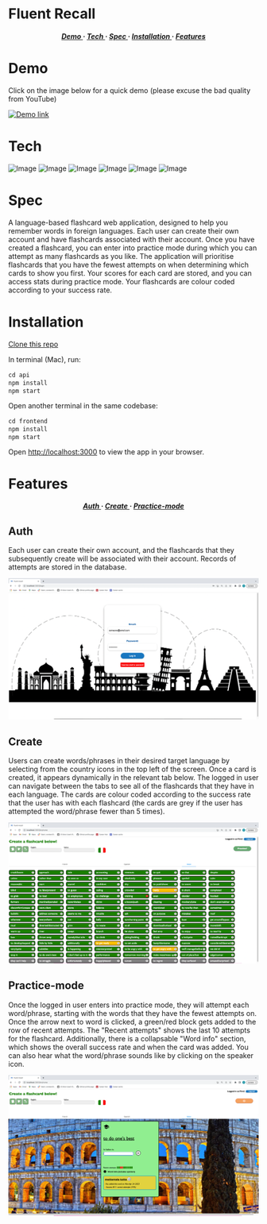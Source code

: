 # Fluent Recall

<div>

<h5 align="center">
<a href='https://github.com/tbuller/fluent-recall/blob/main/README.md#Demo'> Demo </a> <span> · </span>  
<a href='https://github.com/tbuller/fluent-recall/blob/main/README.md#Tech'> Tech </a> <span> · </span>
<a href='https://github.com/tbuller/fluent-recall/blob/main/README.md#Spec'> Spec </a> <span> · </span>
<a href='https://github.com/tbuller/fluent-recall/blob/main/README.md#Installation'> Installation </a><span> · </span>
<a href='https://github.com/tbuller/fluent-recall/blob/main/README.md#Features'> Features </a>
<h5>
</div>
  
# Demo  

Click on the image below for a quick demo (please excuse the bad quality from YouTube)

[![Demo link](https://img.youtube.com/vi/RdIN3OW0Lqw/0.jpg)](https://www.youtube.com/watch?v=RdIN3OW0Lqw)

# Tech
![Image](https://img.shields.io/badge/React-20232A?style=for-the-badge&logo=react&logoColor=61DAFB)
![Image](https://shields.io/badge/TypeScript-3178C6?logo=TypeScript&logoColor=FFF&style=for-the-badge)
![Image](https://img.shields.io/badge/node.js-6DA55F?style=for-the-badge&logo=node.js&logoColor=white)
![Image](https://img.shields.io/badge/Express.js-000000?style=for-the-badge&logo=express&logoColor=white)
![Image](https://img.shields.io/badge/MongoDB-4EA94B?style=for-the-badge&logo=mongodb&logoColor=white)
![Image](https://img.shields.io/badge/Postman-FF6C37?style=for-the-badge&logo=Postman&logoColor=white)

# Spec

A language-based flashcard web application, designed to help you remember words in foreign languages. Each user can create their own account and have flashcards associated with their account. Once you have created a flashcard, you can enter into practice mode during which you can attempt as many flashcards as you like. The application will prioritise flashcards that you have the fewest attempts on when determining which cards to show you first. Your scores for each card are stored, and you can access stats during practice mode. Your flashcards are colour coded according to your success rate.

# Installation

[Clone this repo](https://github.com/tbuller/fluent-recall.git)

In terminal (Mac), run:

```
cd api
npm install
npm start
```
Open another terminal in the same codebase:
```
cd frontend
npm install
npm start
```

Open [http://localhost:3000](http://localhost:3000) to view the app in your browser.
  
# Features 
  
<div>

<h5 align="center">
  <a href='https://github.com/tbuller/fluent-recall/blob/main/README.md#Auth'> Auth </a> <span> · </span>
<a href='https://github.com/tbuller/fluent-recall/blob/main/README.md#Create'> Create </a> <span> · </span>  
<a href='https://github.com/tbuller/fluent-recall/blob/main/README.md#Practice-mode'> Practice-mode </a>
<h5>
</div> 
  
## Auth
  
Each user can create their own account, and the flashcards that they subsequently create will be associated with their account. Records of attempts are stored in the database.
  
![Image](https://github.com/tbuller/fluent-recall/blob/main/frontend/public/README_images/fluent-recall-auth-screenshot.png)  
  
## Create
  
Users can create words/phrases in their desired target language by selecting from the country icons in the top left of the screen. Once a card is created, it appears dynamically in the relevant tab below. The logged in user can navigate between the tabs to see all of the flashcards that they have in each language. The cards are colour coded according to the success rate that the user has with each flashcard (the cards are grey if the user has attempted the word/phrase fewer than 5 times).  
  
![Image](https://github.com/tbuller/fluent-recall/blob/main/frontend/public/README_images/fluent-recall-home-screenshot.png)  
  
## Practice-mode 
  
Once the logged in user enters into practice mode, they will attempt each word/phrase, starting with the words that they have the fewest attempts on. Once the arrow next to word is clicked, a green/red block gets added to the row of recent attempts. The "Recent attempts" shows the last 10 attempts for the flashcard. Additionally, there is a collapsable "Word info" section, which shows the overall success rate and when the card was added. You can also hear what the word/phrase sounds like by clicking on the speaker icon.

![Image](https://github.com/tbuller/fluent-recall/blob/main/frontend/public/README_images/fluent-recall-practice-screenshot.png)



